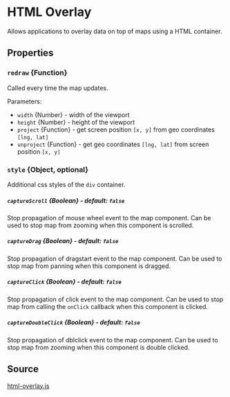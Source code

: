 # HTML Overlay

Allows applications to overlay data on top of maps using a HTML container.

## Properties

### `redraw` {Function}

Called every time the map updates.

Parameters:
- `width` {Number} - width of the viewport
- `height` {Number} - height of the viewport
- `project` {Function} - get screen position `[x, y]` from geo coordinates `[lng, lat]`
- `unproject` {Function} - get geo coordinates `[lng, lat]` from screen position `[x, y]`

### `style` {Object, optional}

Additional css styles of the `div` container.

##### `captureScroll` {Boolean} - default: `false`
Stop propagation of mouse wheel event to the map component. Can be used to stop map from zooming when this component is scrolled.

##### `captureDrag` {Boolean} - default: `false`
Stop propagation of dragstart event to the map component. Can be used to stop map from panning when this component is dragged.

##### `captureClick` {Boolean} - default: `false`
Stop propagation of click event to the map component. Can be used to stop map from calling the `onClick` callback when this component is clicked.

##### `captureDoubleClick` {Boolean} - default: `false`
Stop propagation of dblclick event to the map component. Can be used to stop map from zooming when this component is double clicked.

## Source
[html-overlay.js](https://github.com/uber/react-map-gl/tree/3.2-release/src/overlays/html-overlay.js)
